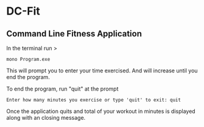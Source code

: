 # DC-Fit

## Command Line Fitness Application

In the terminal run > 
```
mono Program.exe
```

This will prompt you to enter your time exercised. And will increase until you end the program.

To end the program, run "quit" at the prompt 
```
Enter how many minutes you exercise or type 'quit' to exit: quit
```

Once the application quits and total of your workout in minutes is displayed along with an closing message.



<!-- 

mcs Program.cs                                               
> ls                                                           
Program.cs  Program.exe                                                             
mono Program.exe                                             
> Enter how many minutes you exercided:  

clear && mcs Program.cs && mono Program.exe
-->